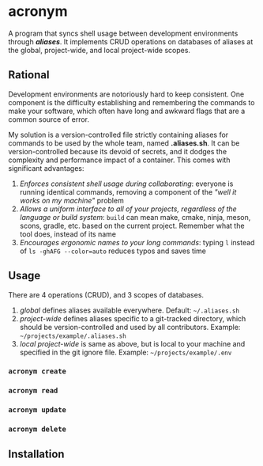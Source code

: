 # acronym
A program that syncs shell usage between development environments through ***aliases***. It implements CRUD operations on databases of aliases at the global, project-wide, and local project-wide scopes.

## Rational
Development environments are notoriously hard to keep consistent. One component is the difficulty establishing and remembering the commands to make your software, which often have
long and awkward flags that are a common source of error. 

My solution is a version-controlled file strictly containing aliases for commands to be used by the whole team, named **.aliases.sh**.
It can be version-controlled because its devoid of secrets, and it dodges the complexity and performance impact of a container. This comes with significant advantages:
1. *Enforces consistent shell usage during collaborating*: everyone is running identical commands, removing a component of the *"well it works on my machine"* problem
2. *Allows a uniform interface to all of your projects, regardless of the language or build system*: `build` can mean make, cmake, ninja, meson, scons, gradle, etc. based on the current project.
    Remember what the tool does, instead of its name
3. *Encourages ergonomic names to your long commands*: typing `l` instead of `ls -ghAFG --color=auto` reduces typos and saves time

## Usage

There are 4 operations (CRUD), and 3 scopes of databases. 
1. *global* defines aliases available everywhere. Default: `~/.aliases.sh`
2. *project-wide* defines aliases specific to a git-tracked directory, which should be version-controlled and used by all contributors. Example: `~/projects/example/.aliases.sh`
3. *local project-wide* is same as above, but is local to your machine and specified in the git ignore file.  Example: `~/projects/example/.env`

### `acronym create`



### `acronym read`

### `acronym update`

### `acronym delete`


## Installation
